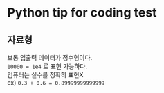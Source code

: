 # Python tip for coding test
## 자료형
보통 입출력 데이터가 정수형이다.  
<code>10000 = 1e4</code> 로 표현 가능하다.  
컴퓨터는 실수를 정확히 표현X  
ex) <code>0.3 + 0.6 = 0.89999999999999</code>  


